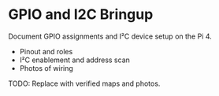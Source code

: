 # GPIO and I2C Bringup

Document GPIO assignments and I²C device setup on the Pi 4.

- Pinout and roles
- I²C enablement and address scan
- Photos of wiring

TODO: Replace with verified maps and photos.
